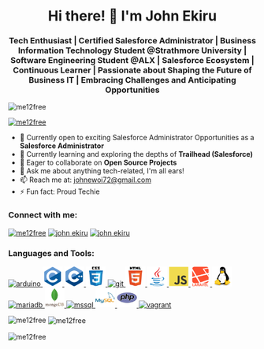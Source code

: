 <h1 align="center">Hi there! 👋 I'm John Ekiru</h1>

<h3 align="center">Tech Enthusiast | Certified Salesforce Administrator | Business Information Technology Student @Strathmore University | Software Engineering Student @ALX | Salesforce Ecosystem | Continuous Learner | Passionate about Shaping the Future of Business IT | Embracing Challenges and Anticipating Opportunities</h3>

<p align="left"> <img src="https://komarev.com/ghpvc/?username=me12free&label=Profile%20views&color=0e75b6&style=flat" alt="me12free" /> </p>

<p align="left"> <a href="https://github.com/ryo-ma/github-profile-trophy"><img src="https://github-profile-trophy.vercel.app/?username=me12free" alt="me12free" /></a> </p>

- 🔭 Currently open to exciting Salesforce Administrator Opportunities as a **Salesforce Administrator**
- 🌱 Currently learning and exploring the depths of **Trailhead (Salesforce)**
- 👯 Eager to collaborate on **Open Source Projects**
- 💬 Ask me about anything tech-related, I'm all ears!
- 📫 Reach me at: [johnewoi72@gmail.com](mailto:johnewoi72@gmail.com)
- ⚡ Fun fact: Proud Techie

<h3 align="left">Connect with me:</h3>
<p align="left">
  <a href="https://dev.to/me12free" target="_blank"><img align="center" src="https://raw.githubusercontent.com/rahuldkjain/github-profile-readme-generator/master/src/images/icons/Social/devto.svg" alt="me12free" height="30" width="40" /></a>
  <a href="https://www.linkedin.com/in/john-ekiru-2797a01b3?utm_source=share&utm_campaign=share_via&utm_content=profile&utm_medium=android_app" target="_blank"><img align="center" src="https://raw.githubusercontent.com/rahuldkjain/github-profile-readme-generator/master/src/images/icons/Social/linked-in-alt.svg" alt="john ekiru" height="30" width="40" /></a>
  <a href="[https://fb.com/johnekiru](https://web.facebook.com/john.ewoi.180410/)" target="_blank"><img align="center" src="https://raw.githubusercontent.com/rahuldkjain/github-profile-readme-generator/master/src/images/icons/Social/facebook.svg" alt="john ekiru" height="30" width="40" /></a>
</p>
<h3 align="left">Languages and Tools:</h3>
<p align="left">
  <a href="https://www.arduino.cc/" target="_blank" rel="noreferrer"> <img src="https://cdn.worldvectorlogo.com/logos/arduino-1.svg" alt="arduino" width="40" height="40"/> </a>
  <a href="https://www.cprogramming.com/" target="_blank" rel="noreferrer"> <img src="https://raw.githubusercontent.com/devicons/devicon/master/icons/c/c-original.svg" alt="c" width="40" height="40"/> </a>
  <a href="https://www.w3schools.com/cpp/" target="_blank" rel="noreferrer"> <img src="https://raw.githubusercontent.com/devicons/devicon/master/icons/cplusplus/cplusplus-original.svg" alt="cplusplus" width="40" height="40"/> </a>
  <a href="https://www.w3schools.com/css/" target="_blank" rel="noreferrer"> <img src="https://raw.githubusercontent.com/devicons/devicon/master/icons/css3/css3-original-wordmark.svg" alt="css3" width="40" height="40"/> </a>
  <a href="https://git-scm.com/" target="_blank" rel="noreferrer"> <img src="https://www.vectorlogo.zone/logos/git-scm/git-scm-icon.svg" alt="git" width="40" height="40"/> </a>
  <a href="https://www.w3.org/html/" target="_blank" rel="noreferrer"> <img src="https://raw.githubusercontent.com/devicons/devicon/master/icons/html5/html5-original-wordmark.svg" alt="html5" width="40" height="40"/> </a>
  <a href="https://www.java.com" target="_blank" rel="noreferrer"> <img src="https://raw.githubusercontent.com/devicons/devicon/master/icons/java/java-original.svg" alt="java" width="40" height="40"/> </a>
  <a href="https://developer.mozilla.org/en-US/docs/Web/JavaScript" target="_blank" rel="noreferrer"> <img src="https://raw.githubusercontent.com/devicons/devicon/master/icons/javascript/javascript-original.svg" alt="javascript" width="40" height="40"/> </a>
  <a href="https://laravel.com/" target="_blank" rel="noreferrer"> <img src="https://raw.githubusercontent.com/devicons/devicon/master/icons/laravel/laravel-plain-wordmark.svg" alt="laravel" width="40" height="40"/> </a>
  <a href="https://www.linux.org/" target="_blank" rel="noreferrer"> <img src="https://raw.githubusercontent.com/devicons/devicon/master/icons/linux/linux-original.svg" alt="linux" width="40" height="40"/> </a>
  <a href="https://mariadb.org/" target="_blank" rel="noreferrer"> <img src="https://www.vectorlogo.zone/logos/mariadb/mariadb-icon.svg" alt="mariadb" width="40" height="40"/> </a>
  <a href="https://www.mongodb.com/" target="_blank" rel="noreferrer"> <img src="https://raw.githubusercontent.com/devicons/devicon/master/icons/mongodb/mongodb-original-wordmark.svg" alt="mongodb" width="40" height="40"/> </a>
  <a href="https://www.microsoft.com/en-us/sql-server" target="_blank" rel="noreferrer"> <img src="https://www.svgrepo.com/show/303229/microsoft-sql-server-logo.svg" alt="mssql" width="40" height="40"/> </a>
  <a href="https://www.mysql.com/" target="_blank" rel="noreferrer"> <img src="https://raw.githubusercontent.com/devicons/devicon/master/icons/mysql/mysql-original-wordmark.svg" alt="mysql" width="40" height="40"/> </a>
  <a href="https://www.php.net" target="_blank" rel="noreferrer"> <img src="https://raw.githubusercontent.com/devicons/devicon/master/icons/php/php-original.svg" alt="php" width="40" height="40"/> </a>
  <a href="https://www.vagrantup.com/" target="_blank" rel="noreferrer"> <img src="https://www.vectorlogo.zone/logos/vagrantup/vagrantup-icon.svg" alt="vagrant" width="40" height="40"/> </a>
</p>
</p>

<p><img align="left" src="https://github-readme-stats.vercel.app/api/top-langs?username=me12free&show_icons=true&locale=en&layout=compact" alt="me12free" /></p>

<p>&nbsp;<img align="center" src="https://github-readme-stats.vercel.app/api?username=me12free&show_icons=true&locale=en" alt="me12free" /></p>

<p><img align="center" src="https://github-readme-streak-stats.herokuapp.com/?user=me12free&" alt="me12free" /></p>
